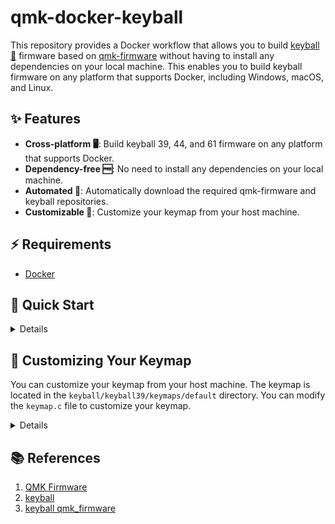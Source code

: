 # qmk-docker-keyball

This repository provides a Docker workflow that allows you to build [keyball 🎱](https://github.com/Yowkees/keyball) firmware based on [qmk-firmware](https://github.com/qmk/qmk_firmware) without having to install any dependencies on your local machine. This enables you to build keyball firmware on any platform that supports Docker, including Windows, macOS, and Linux.

## ✨ Features

- **Cross-platform 🖥️**: Build keyball 39, 44, and 61 firmware on any platform that supports Docker.
- **Dependency-free 🆓**: No need to install any dependencies on your local machine.
- **Automated 🤖**: Automatically download the required qmk-firmware and keyball repositories.
- **Customizable 💪**: Customize your keymap from your host machine.

## ⚡️ Requirements

- [Docker](https://docs.docker.com/get-docker/)

## 🚀 Quick Start

<details>

- Clone this repository:

    ```bash
    git clone https://github.com/SoichiroYamane/qmk-docker-keyball.git
    ```

- Build the Docker image:

    ```bash
    docker-compose up -d --build
    ```

    It takes a while to build. If you have the built image, you can use `docker-compose up -d` to start the container.

- Enter the Docker container with fish shell:

    ```bash
    docker-compose exec qmk-docker-keyball fish
    ```

- Build the keyball firmware:

    ```bash
    make SKIP_GIT=yes keyball/keyball39:via
    ```

    After this compile is done, you can find *.hex file in the build folder under following path:

  - `docker`: /root/opt/build
  - `host`: ./build

- Exit the Docker container and clean up:

    Exit the Docker container:

    ```bash
    exit
    ```

    Stop and remove the Docker container:

    ```bash
    docker-compose down
    ```

- Flash the firmware to your keyball:
  - Use [QMK Toolbox](https://qmk.fm/toolbox)
  - Use [Pro Micro Web Updater](https://sekigon-gonnoc.github.io/promicro-web-updater/index.html)

  *.hex file is located in the `build` directory.

</details>

## 📝 Customizing Your Keymap

You can customize your keymap from your host machine. The keymap is located in the `keyball/keyball39/keymaps/default` directory. You can modify the `keymap.c` file to customize your keymap.

<details>

Execute the following commands in your host machine.

- Move to the keymap direcotyr:

    ```bash
    cd keyball/keyball39/keymaps
    ```

- Copy from template:

   ```bash
    cp -r via custom
    ```

- Edit the keymap
- Compile the firmware in the Docker container

    ```bash
    docker-compose up -d
    docker-compose exec qmk-docker-keyball fish
    make SKIP_GIT=yes keyball/keyball39:custom
    exit
    docker-compose down
    ```

- Flash the firmware to your keyball:

  Refer to the previous section.

</details>

## 📚 References

1. [QMK Firmware](https://github.com/qmk/qmk_firmware)
2. [keyball](https://github.com/Yowkees/keyball)
3. [keyball qmk_firmware](https://github.com/Yowkees/keyball/blob/main/qmk_firmware/keyboards/keyball/readme.md)
